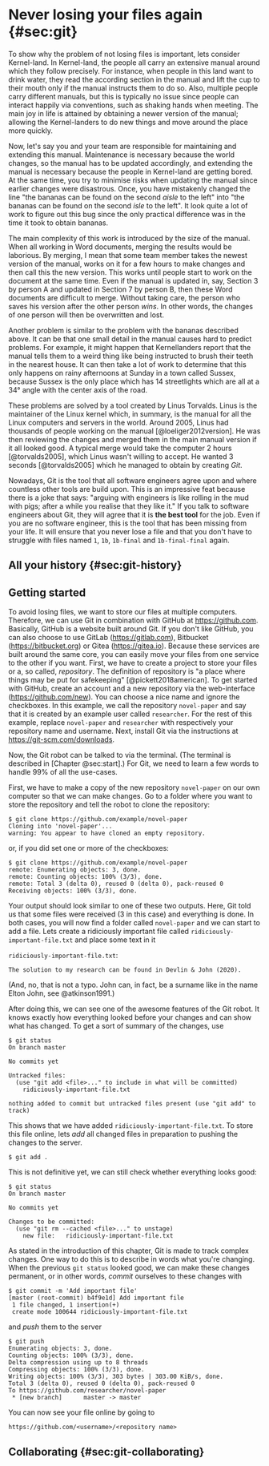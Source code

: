 # Never losing your files again {#sec:git}

To show why the problem of not losing files is important, lets consider Kernel-land.
In Kernel-land, the people all carry an extensive manual around which they follow precisely.
For instance, when people in this land want to drink water, they read the according section in the manual and lift the cup to their mouth only if the manual instructs them to do so.
Also, multiple people carry different manuals, but this is typically no issue since people can interact happily via conventions, such as shaking hands when meeting.
The main joy in life is attained by obtaining a newer version of the manual; allowing the Kernel-landers to do new things and move around the place more quickly.

Now, let's say you and your team are responsible for maintaining and extending this manual.
Maintenance is necessary because the world changes, so the manual has to be updated accordingly, and extending the manual is necessary because the people in Kernel-land are getting bored.
At the same time, you try to minimise risks when updating the manual since earlier changes were disastrous.
Once, you have mistakenly changed the line "the bananas can be found on the second *aisle* to the left" into "the bananas can be found on the second *isle* to the left". 
It look quite a lot of work to figure out this bug since the only practical difference was in the time it took to obtain bananas.

The main complexity of this work is introduced by the size of the manual.
When all working in Word documents, merging the results would be laborious.
By merging, I mean that some team member takes the newest version of the manual, works on it for a few hours to make changes and then call this the new version.
This works until people start to work on the document at the same time.
Even if the manual is updated in, say, Section 3 by person A and updated in Section 7 by person B, then these Word documents are difficult to merge.
Without taking care, the person who saves his version after the other person *wins*.
In other words, the changes of one person will then be overwritten and lost.

Another problem is similar to the problem with the bananas described above.
It can be that one small detail in the manual causes hard to predict problems.
For example, it might happen that Kernellanders report that the manual tells them to a weird thing like being instructed to brush their teeth in the nearest house.
It can then take a lot of work to determine that this only happens on rainy afternoons at Sunday in a town called Sussex, because Sussex is the only place which has 14 streetlights which are all at a 34° angle with the center axis of the road.

These problems are solved by a tool created by Linus Torvalds.
Linus is the maintainer of the Linux kernel which, in summary, is the manual for all the Linux computers and servers in the world.
Around 2005, Linus had thousands of people working on the manual [@loeliger2012version].
He was then reviewing the changes and merged them in the main manual version if it all looked good.
A typical merge would take the computer 2 hours [@torvalds2005], which Linus wasn't willing to accept.
He wanted 3 seconds [@torvalds2005] which he managed to obtain by creating _Git_.

Nowadays, Git is the tool that all software engineers agree upon and where countless other tools are build upon.
This is an impressive feat because there is a joke that says: "arguing with engineers is like rolling in the mud with pigs; after a while you realise that they like it."
If you talk to software engineers about Git, they will agree that it is **the best tool** for the job.
Even if you are no software engineer, this is the tool that has been missing from your life.
It will ensure that you never lose a file and that you don't have to struggle with files named `1`, `1b`, `1b-final` and `1b-final-final` again.

## All your history {#sec:git-history}

## Getting started

To avoid losing files, we want to store our files at multiple computers.
Therefore, we can use Git in combination with GitHub at <https://github.com>.
Basically, GitHub is a website built around Git.
If you don't like GitHub, you can also choose to use GitLab (<https://gitlab.com>), Bitbucket (<https://bitbucket.org>) or Gitea (<https://gitea.io>).
Because these services are built around the same core, you can easily move your files from one service to the other if you want.
First, we have to create a project to store your files or a, so called, *repository*.
The definition of repository is "a place where things may be put for safekeeping" [@pickett2018american].
To get started with GitHub, create an account and a new repository via the web-interface (<https://github.com/new>).
You can choose a nice name and ignore the checkboxes.
In this example, we call the repository `novel-paper` and say that it is created by an example user called `researcher`.
For the rest of this example, replace `novel-paper` and `researcher` with respectively your repository name and username.
Next, install Git via the instructions at <https://git-scm.com/downloads>.

Now, the Git robot can be talked to via the terminal. 
(The terminal is described in [Chapter @sec:start].)
For Git, we need to learn a few words to handle 99% of all the use-cases.

First, we have to make a copy of the new repository `novel-paper` on our own computer so that we can make changes.
Go to a folder where you want to store the repository and tell the robot to clone the repository:
```
$ git clone https://github.com/example/novel-paper
Cloning into 'novel-paper'...
warning: You appear to have cloned an empty repository.
```
or, if you did set one or more of the checkboxes:
```
$ git clone https://github.com/example/novel-paper
remote: Enumerating objects: 3, done.
remote: Counting objects: 100% (3/3), done.
remote: Total 3 (delta 0), reused 0 (delta 0), pack-reused 0
Receiving objects: 100% (3/3), done.
```
Your output should look similar to one of these two outputs.
Here, Git told us that some files were received (3 in this case) and everything is done.
In both cases, you will now find a folder called `novel-paper` and we can start to add a file.
Lets create a ridiciously important file called `ridiciously-important-file.txt` and place some text in it

`ridiciously-important-file.txt`:
```
The solution to my research can be found in Devlin & John (2020).
```
(And, no, that is not a typo. John can, in fact, be a surname like in the name Elton John, see @atkinson1991.)

After doing this, we can see one of the awesome features of the Git robot.
It knows exactly how everything looked before your changes and can show what has changed.
To get a sort of summary of the changes, use
```
$ git status
On branch master

No commits yet

Untracked files:
  (use "git add <file>..." to include in what will be committed)
	ridiciously-important-file.txt

nothing added to commit but untracked files present (use "git add" to track)
```
This shows that we have added `ridiciously-important-file.txt`.
To store this file online, lets *add* all changed files in preparation to pushing the changes to the server.
```
$ git add .
```
This is not definitive yet, we can still check whether everything looks good:
```
$ git status
On branch master

No commits yet

Changes to be committed:
  (use "git rm --cached <file>..." to unstage)
	new file:   ridiciously-important-file.txt
```
As stated in the introduction of this chapter, Git is made to track complex changes.
One way to do this is to describe in words what you're changing.
When the previous `git status` looked good, we can make these changes permanent, or in other words, *commit* ourselves to these changes with
```
$ git commit -m 'Add important file'
[master (root-commit) b4f9e1d] Add important file
 1 file changed, 1 insertion(+)
 create mode 100644 ridiciously-important-file.txt
```
and *push* them to the server
```
$ git push
Enumerating objects: 3, done.
Counting objects: 100% (3/3), done.
Delta compression using up to 8 threads
Compressing objects: 100% (3/3), done.
Writing objects: 100% (3/3), 303 bytes | 303.00 KiB/s, done.
Total 3 (delta 0), reused 0 (delta 0), pack-reused 0
To https://github.com/researcher/novel-paper
 * [new branch]      master -> master
```
You can now see your file online by going to
```
https://github.com/<username>/<repository name>
```

## Collaborating {#sec:git-collaborating}
